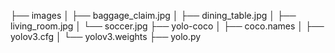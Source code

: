 
├── images
│   ├── baggage_claim.jpg
│   ├── dining_table.jpg
│   ├── living_room.jpg
│   └── soccer.jpg
├── yolo-coco
│   ├── coco.names
│   ├── yolov3.cfg
│   └── yolov3.weights
├── yolo.py
